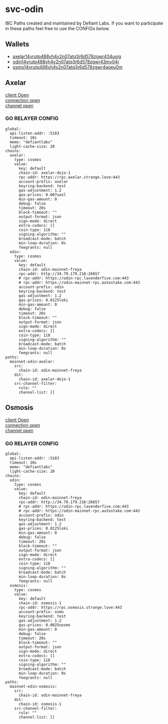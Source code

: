 # svc-odin

IBC Paths created and maintained by Defiant Labs.  If you want to participate in these paths feel free to use the CONFIGs below.

## Wallets

- [axelar14vrutp488vh4y2n07atq3r6d578zgwr434uyjg](https://www.mintscan.io/odin/axelar/axelar14vrutp488vh4y2n07atq3r6d578zgwr434uyjg)
- [odin14vrutp488vh4y2n07atq3r6d578zgwr43mv04r](https://mainnet.odinprotocol.io/accounts/odin14vrutp488vh4y2n07atq3r6d578zgwr43mv04r)
- [osmo14vrutp488vh4y2n07atq3r6d578zgwr4aqeu0m](https://www.mintscan.io/osmosis/account/osmo14vrutp488vh4y2n07atq3r6d578zgwr4aqeu0m)


## Axelar

[client Open]()  
[connection open]()  
[channel open]()

### GO RELAYER CONFIG

```
global:
  api-listen-addr: :5183
  timeout: 10s
  memo: "defiantlabs"
  light-cache-size: 20
chains:
  axelar:
    type: cosmos
    value:
      key: default
      chain-id: axelar-dojo-1
      rpc-addr: https://rpc.axelar.strange.love:443
      account-prefix: axelar
      keyring-backend: test
      gas-adjustment: 1.2
      gas-prices: 0.007uaxl
      min-gas-amount: 0
      debug: false
      timeout: 20s
      block-timeout: ""
      output-format: json
      sign-mode: direct
      extra-codecs: []
      coin-type: 118
      signing-algorithm: ""
      broadcast-mode: batch
      min-loop-duration: 0s
      feegrants: null
  odin:
    type: cosmos
    value:
      key: default
      chain-id: odin-mainnet-freya
      rpc-addr: http://34.79.179.216:26657
      # rpc-addr: https://odin-rpc.lavenderfive.com:443
      # rpc-addr: https://odin-mainnet-rpc.autostake.com:443
      account-prefix: odin
      keyring-backend: test
      gas-adjustment: 1.2
      gas-prices: 0.0125loki
      min-gas-amount: 0
      debug: false
      timeout: 20s
      block-timeout: ""
      output-format: json
      sign-mode: direct
      extra-codecs: []
      coin-type: 118
      signing-algorithm: ""
      broadcast-mode: batch
      min-loop-duration: 0s
      feegrants: null
paths:
  mainnet-odin-axelar:
    src:
      chain-id: odin-mainnet-freya
    dst:
      chain-id: axelar-dojo-1
    src-channel-filter:
      rule: ""
      channel-list: []
```

## Osmosis

[client Open]()  
[connection open]()  
[channel open]()

### GO RELAYER CONFIG

```
global:
  api-listen-addr: :5183
  timeout: 10s
  memo: "defiantlabs"
  light-cache-size: 20
chains:
  odin:
    type: cosmos
    value:
      key: default
      chain-id: odin-mainnet-freya
      rpc-addr: http://34.79.179.216:26657
      # rpc-addr: https://odin-rpc.lavenderfive.com:443
      # rpc-addr: https://odin-mainnet-rpc.autostake.com:443
      account-prefix: odin
      keyring-backend: test
      gas-adjustment: 1.2
      gas-prices: 0.0125loki
      min-gas-amount: 0
      debug: false
      timeout: 20s
      block-timeout: ""
      output-format: json
      sign-mode: direct
      extra-codecs: []
      coin-type: 118
      signing-algorithm: ""
      broadcast-mode: batch
      min-loop-duration: 0s
      feegrants: null
  osmosis:
    type: cosmos
    value:
      key: default
      chain-id: osmosis-1
      rpc-addr: https://rpc.osmosis.strange.love:443
      account-prefix: osmo
      keyring-backend: test
      gas-adjustment: 1.2
      gas-prices: 0.0025uosmo
      min-gas-amount: 0
      debug: false
      timeout: 20s
      block-timeout: ""
      output-format: json
      sign-mode: direct
      extra-codecs: []
      coin-type: 118
      signing-algorithm: ""
      broadcast-mode: batch
      min-loop-duration: 0s
      feegrants: null
paths:
  mainnet-odin-osmosis:
    src:
      chain-id: odin-mainnet-freya
    dst:
      chain-id: osmosis-1
    src-channel-filter:
      rule: ""
      channel-list: []
```